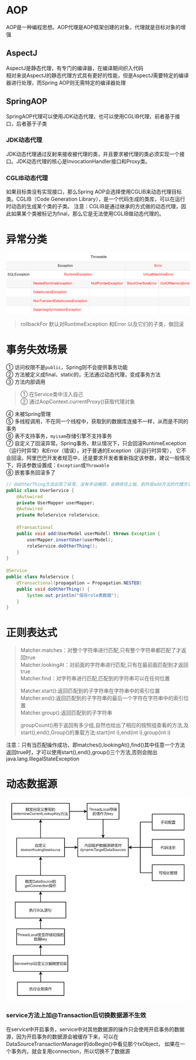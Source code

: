 # AOP
AOP是一种编程思想。AOP代理是AOP框架创建的对象，代理就是目标对象的增强  

## AspectJ
AspectJ是静态代理，有专门的编译器，在编译期间织入代码  
相对来说AspectJ的静态代理方式具有更好的性能，但是AspectJ需要特定的编译器进行处理，而Spring AOP则无需特定的编译器处理

## SpringAOP
SpringAOP代理可以使用JDK动态代理，也可以使用CGLIB代理，前者基于接口，后者基于子类

### JDK动态代理
JDK动态代理通过反射来接收被代理的类，并且要求被代理的类必须实现一个接口。JDK动态代理的核心是InvocationHandler接口和Proxy类。

### CGLIB动态代理
如果目标类没有实现接口，那么Spring AOP会选择使用CGLIB来动态代理目标类。CGLIB（Code Generation Library），是一个代码生成的类库，可以在运行时动态的生成某个类的子类。
注意：CGLIB是通过继承的方式做的动态代理，因此如果某个类被标记为final，那么它是无法使用CGLIB做动态代理的。

# 异常分类
![img.png](images/异常分类.png)

> rollbackFor 默认对RuntimeException 和Error 以及它们的子类，做回滚

# 事务失效场景
① 访问权限不是```public```，Spring则不会提供事务功能  
② 方法被定义成final、static的，无法通过动态代理，变成事务方法  
③ 方法内部调用
> ① 在Service类中注入自己  
> ② 通过AopContext.currentProxy()获取代理对象

④ 未被Spring管理  
⑤ 多线程调用，不在同一个线程中，获取到的数据库连接不一样，从而是不同的事务  
⑥ 表不支持事务，```myisam```存储引擎不支持事务  
⑦ 自定义了回滚异常。Spring事务，默认情况下，只会回滚RuntimeException（运行时异常）和Error（错误），对于普通的Exception（非运行时异常），
它不会回滚。阿里巴巴开发者规范中，还是要求开发者重新指定该参数，建议一般情况下，将该参数设置成：```Exception```或```Throwable```  
⑧ 嵌套事务回滚多了
```java
// doOtherThing方法出现了异常，没有手动捕获，会继续往上抛，到外层add方法的代理方法中捕获了异常。所以，这种情况下是直接回滚了整个事务，不只回滚单个保存点
public class UserService {
    @Autowired
    private UserMapper userMapper;
    @Autowired
    private RoleService roleService;

    @Transactional
    public void add(UserModel userModel) throws Exception {
        userMapper.insertUser(userModel);
        roleService.doOtherThing();
    }
}

@Service
public class RoleService {
    @Transactional(propagation = Propagation.NESTED)
    public void doOtherThing() {
        System.out.println("保存role表数据");
    }
}
```

# 正则表达式
> Matcher.matches：对整个字符串进行匹配,只有整个字符串都匹配了才返回true  
> Matcher.lookingAt：对前面的字符串进行匹配,只有在最前面匹配到才返回true  
> Matcher.find：对字符串进行匹配,匹配到的字符串可以在任何位置
>
> Matcher.start():返回匹配到的子字符串在字符串中的索引位置  
> Matcher.end():返回匹配到的子字符串的最后一个字符在字符串中的索引位置  
> Matcher.group():返回匹配到的子字符串
>
> groupCount()用于返回有多少组,自然也给出了相应的按照组查看的方法,及start(),end(),Group()的重载方法:start(int i),end(int i),group(int i)

注意：只有当匹配操作成功，即matches(),lookingAt(),find()其中任意一个方法返回true时，才可以使用start(),end(),group()三个方法,否则会抛出java.lang.IllegalStateException  

# 动态数据源
![动态数据源切换原理](images/动态数据源切换原理.png)

### service方法上加@Transaction后切换数据源不生效
在service中开启事务，service中对其他数据源的操作只会使用开启事务的数据源，因为开启事务的数据源会被缓存下来，可以在DataSourceTransactionManager的doBegin()中看见那个txObject，
如果在一个事务内，就会复用connection，所以切换不了数据源